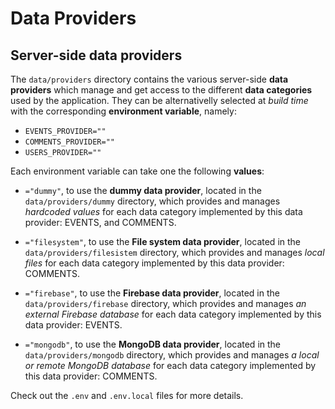 # Data Providers

## Server-side data providers

The `data/providers` directory contains the various server-side **data providers** which manage and get access to the different **data categories** used by the application. They can be alternativelly selected at _build time_ with the corresponding **environment variable**, namely:

- `EVENTS_PROVIDER=""`
- `COMMENTS_PROVIDER=""`
- `USERS_PROVIDER=""`

Each environment variable can take one the following **values**:

- `="dummy"`, to use the **dummy data provider**, located in the `data/providers/dummy` directory, which provides and manages _hardcoded values_ for each data category implemented by this data provider: EVENTS, and COMMENTS.

- `="filesystem"`, to use the **File system data provider**, located in the `data/providers/filesistem` directory, which provides and manages _local files_ for each data category implemented by this data provider: COMMENTS.

- `="firebase"`, to use the **Firebase data provider**, located in the `data/providers/firebase` directory, which provides and manages _an external Firebase database_ for each data category implemented by this data provider: EVENTS.

- `="mongodb"`, to use the **MongoDB data provider**, located in the `data/providers/mongodb` directory, which provides and manages _a local or remote MongoDB database_ for each data category implemented by this data provider: COMMENTS.

Check out the `.env` and `.env.local` files for more details.